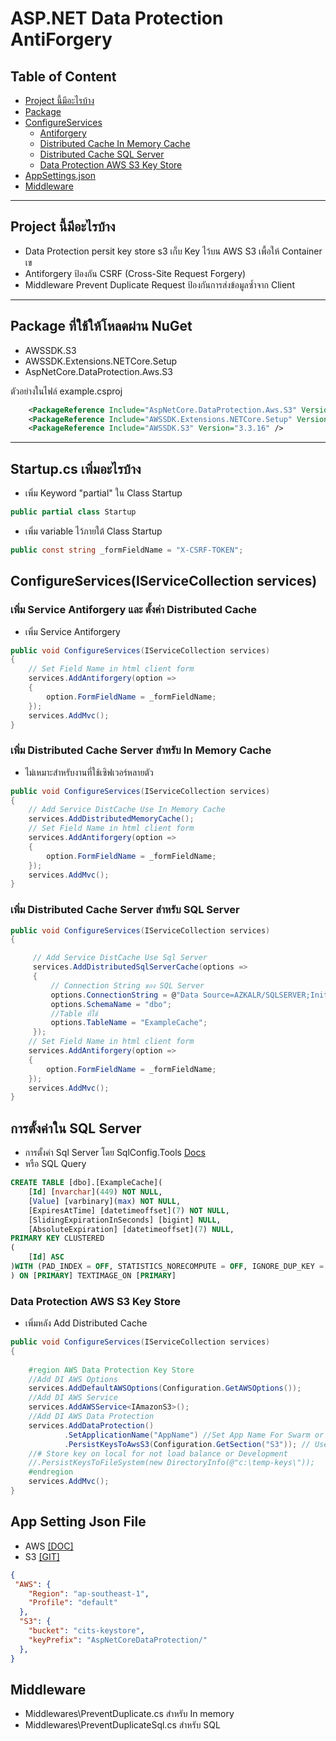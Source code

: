 # ASP.NET Data Protection AntiForgery
## Table of Content
* [Project นี้มีอะไรบ้าง](#Project)
* [Package](#Package)
* [ConfigureServices ](#ConfigureServices)
  * [Antiforgery ](#Antiforgery)
  * [Distributed Cache In Memory Cache ](#DistMEM)
  * [Distributed Cache SQL Server ](#DistSQL)
  * [Data Protection AWS S3 Key Store](#AWS)
* [AppSettings.json](#app-settings)
* [Middleware](#middleware)

---
## <a name="Project">Project</a>  นี้มีอะไรบ้าง
* Data Protection persit key store s3 เก็บ Key ไว้บน AWS S3 เพื้อให้ Container เข
* Antiforgery ป้องกัน CSRF (Cross-Site Request Forgery)
* Middleware Prevent Duplicate Request ป้องกันการส่งข้อมูลซ้ำจาก Client
---
## <a name="Package">Package</a>  ที่ใช้ให้โหลดผ่าน NuGet
* AWSSDK.S3
* AWSSDK.Extensions.NETCore.Setup
* AspNetCore.DataProtection.Aws.S3

ตัวอย่างในไฟล์ example.csproj
```xml 
    <PackageReference Include="AspNetCore.DataProtection.Aws.S3" Version="2.0.0" />
    <PackageReference Include="AWSSDK.Extensions.NETCore.Setup" Version="3.3.4" />
    <PackageReference Include="AWSSDK.S3" Version="3.3.16" />
```
---
## Startup.cs เพิ่มอะไรบ้าง
* เพิ่ม Keyword "partial" ใน Class Startup 
```csharp 
public partial class Startup
```
* เพิ่ม variable ไว้ภายใต้ Class Startup
```csharp 
public const string _formFieldName = "X-CSRF-TOKEN";
```
## <a name="ConfigureServices">ConfigureServices(IServiceCollection services) </a>
### เพิ่ม Service <a name="Antiforgery">Antiforgery</a> และ ตั้งค่า Distributed Cache 
* เพิ่ม Service Antiforgery
```csharp สำหรับ
public void ConfigureServices(IServiceCollection services)
{
    // Set Field Name in html client form
    services.AddAntiforgery(option =>
    {
        option.FormFieldName = _formFieldName;
    });
    services.AddMvc();
}
```
### เพิ่ม Distributed Cache Server สำหรับ <a name="DistMEM">In Memory Cache</a> 
* ไม่เหมาะสำหรับงานที่ใช้เซิฟเวอร์หลายตัว
```csharp 
public void ConfigureServices(IServiceCollection services)
{
    // Add Service DistCache Use In Memory Cache
    services.AddDistributedMemoryCache();
    // Set Field Name in html client form
    services.AddAntiforgery(option =>
    {
        option.FormFieldName = _formFieldName;
    });
    services.AddMvc();
}
```
### เพิ่ม Distributed Cache Server สำหรับ <a name="DistSQL">SQL Server</a>
```csharp 
public void ConfigureServices(IServiceCollection services)
{

     // Add Service DistCache Use Sql Server 
     services.AddDistributedSqlServerCache(options =>
     {
         // Connection String ของ SQL Server
         options.ConnectionString = @"Data Source=AZKALR/SQLSERVER;Initial Catalog=DistCache;Integrated Security=True;";
         options.SchemaName = "dbo";
         //Table ที่ใช้
         options.TableName = "ExampleCache";
     });
    // Set Field Name in html client form
    services.AddAntiforgery(option =>
    {
        option.FormFieldName = _formFieldName;
    });
    services.AddMvc();
}
```
## การตั้งค่าใน SQL Server
* การตั้งค่า Sql Server โดย  SqlConfig.Tools [Docs](https://docs.microsoft.com/en-us/aspnet/core/performance/caching/distributed#using-a-sql-server-distributed-cache)
* หรือ SQL Query
```sql
CREATE TABLE [dbo].[ExampleCache](
	[Id] [nvarchar](449) NOT NULL,
	[Value] [varbinary](max) NOT NULL,
	[ExpiresAtTime] [datetimeoffset](7) NOT NULL,
	[SlidingExpirationInSeconds] [bigint] NULL,
	[AbsoluteExpiration] [datetimeoffset](7) NULL,
PRIMARY KEY CLUSTERED 
(
	[Id] ASC
)WITH (PAD_INDEX = OFF, STATISTICS_NORECOMPUTE = OFF, IGNORE_DUP_KEY = OFF, ALLOW_ROW_LOCKS = ON, ALLOW_PAGE_LOCKS = ON) ON [PRIMARY]
) ON [PRIMARY] TEXTIMAGE_ON [PRIMARY]
```
### Data Protection <a name="AWS">AWS S3 Key Store <a/>
* เพิ่มหลัง Add Distributed Cache
```csharp
public void ConfigureServices(IServiceCollection services)
{
     
    #region AWS Data Protection Key Store
    //Add DI AWS Options 
    services.AddDefaultAWSOptions(Configuration.GetAWSOptions());
    //Add DI AWS Service 
    services.AddAWSService<IAmazonS3>();
    //Add DI AWS Data Protection 
    services.AddDataProtection()
            .SetApplicationName("AppName") //Set App Name For Swarm or Load Balance Server
            .PersistKeysToAwsS3(Configuration.GetSection("S3")); // Use S3 for Store Keys
    //# Store key on local for not load balance or Development
    //.PersistKeysToFileSystem(new DirectoryInfo(@"c:\temp-keys\"));
    #endregion
    services.AddMvc();
}
```
## <a name="app-settings">App Setting Json File<a/>
* AWS [[DOC]](http://docs.aws.amazon.com/sdk-for-net/v3/developer-guide/net-dg-config-netcore.html)
* S3 [[GIT]](https://github.com/hotchkj/AspNetCore.DataProtection.Aws)
```json
{
 "AWS": {
    "Region": "ap-southeast-1",
    "Profile": "default"
  },
  "S3": {
    "bucket": "cits-keystore",
    "keyPrefix": "AspNetCoreDataProtection/"
  },
}
```
## <a name="Middleware">Middleware</a>
* Middlewares\PreventDuplicate.cs สำหรับ In memory
* Middlewares\PreventDuplicateSql.cs สำหรับ SQL
